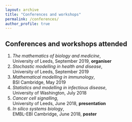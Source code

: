 ```yaml
---
layout: archive
title: "Conferences and workshops"
permalink: /conferences/
author_profile: true
---
```


## Conferences and workshops attended

1. *The mathematics of biology and medicine*,  
    University of Leeds, September 2019, **organiser**
2. *Stochastic modelling in health and disease*,  
    University of Leeds, September 2019
3. *Mathematical modelling in immunology*,  
    BSI Cambridge, May 2019
4. *Statistics and modelling in infectious disease*,  
    University of Washington, July 2018
5. *Cancer cell signalling*,  
    University of Leeds, June 2018, **presentation**
6. *In silico systems biology*,  
    EMBL-EBI Cambridge, June 2018, **poster**
